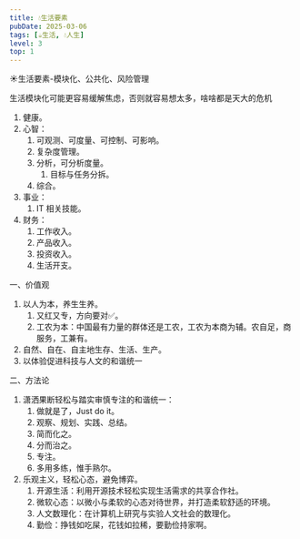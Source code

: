 ```yaml
---
title: 💧生活要素
pubDate: 2025-03-06
tags: [☕生活, 💧人生]
level: 3
top: 1
---
```


☀️生活要素-模块化、公共化、风险管理

生活模块化可能更容易缓解焦虑，否则就容易想太多，啥啥都是天大的危机

1. 健康。
2. 心智：
    1. 可观测、可度量、可控制、可影响。
    2. 复杂度管理。
    3. 分析，可分析度量。
        1. 目标与任务分拆。
    4. 综合。
3. 事业：
    1. IT 相关技能。
4. 财务：
    1. 工作收入。
    2. 产品收入。
    3. 投资收入。
    4. 生活开支。


一、价值观

1. 以人为本，养生生养。
    1. 又红又专，方向要对✅。
    2. 工农为本：中国最有力量的群体还是工农，工农为本商为辅。农自足，商服务，工兼有。
2. 自然、自在、自主地生存、生活、生产。
3. 以体验促进科技与人文的和谐统一

二、方法论

1. 潇洒果断轻松与踏实审慎专注的和谐统一：
    1. 做就是了，Just do it。
    2. 观察、规划、实践、总结。
    3. 简而化之。
    4. 分而治之。
    5. 专注。
    6. 多用多练，惟手熟尔。
2. 乐观主义，轻松心态，避免博弈。
    1. 开源生活：利用开源技术轻松实现生活需求的共享合作社。
    2. 微软心态：以微小与柔软的心态对待世界，并打造柔软舒适的环境。
    3. 人文数理化：在计算机上研究与实验人文社会的数理化。
    4. 勤俭：挣钱如吃屎，花钱如拉稀，要勤俭持家啊。
